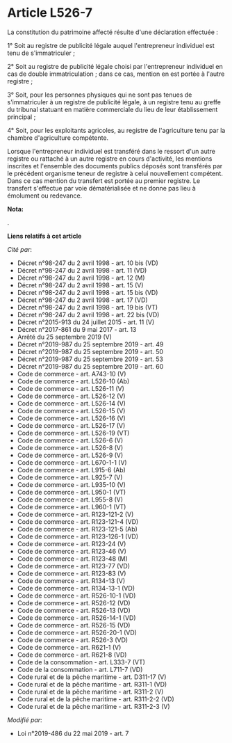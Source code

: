 # Article L526-7

La constitution du patrimoine affecté résulte d'une déclaration effectuée :

1° Soit au registre de publicité légale auquel l'entrepreneur individuel est tenu de s'immatriculer ;

2° Soit au registre de publicité légale choisi par l'entrepreneur individuel en cas de double immatriculation ; dans ce cas,
mention en est portée à l'autre registre ;

3° Soit, pour les personnes physiques qui ne sont pas tenues de s'immatriculer à un registre de publicité légale, à un
registre tenu au greffe du tribunal statuant en matière commerciale du lieu de leur établissement principal ;

4° Soit, pour les exploitants agricoles, au registre de l'agriculture tenu par la chambre d'agriculture compétente.

Lorsque l'entrepreneur individuel est transféré dans le ressort d'un autre registre ou rattaché à un autre registre en cours
d'activité, les mentions inscrites et l'ensemble des documents publics déposés sont transférés par le précédent organisme
teneur de registre à celui nouvellement compétent. Dans ce cas mention du transfert est portée au premier registre. Le
transfert s'effectue par voie dématérialisée et ne donne pas lieu à émolument ou redevance.

**Nota:**

.

**Liens relatifs à cet article**

_Cité par_:

  - Décret n°98-247 du 2 avril 1998 - art. 10 bis (VD)
  - Décret n°98-247 du 2 avril 1998 - art. 11 (VD)
  - Décret n°98-247 du 2 avril 1998 - art. 12 (M)
  - Décret n°98-247 du 2 avril 1998 - art. 15 (V)
  - Décret n°98-247 du 2 avril 1998 - art. 15 bis (VD)
  - Décret n°98-247 du 2 avril 1998 - art. 17 (VD)
  - Décret n°98-247 du 2 avril 1998 - art. 19 bis (VT)
  - Décret n°98-247 du 2 avril 1998 - art. 22 bis (VD)
  - Décret n°2015-913 du 24 juillet 2015 - art. 11 (V)
  - Décret n°2017-861 du 9 mai 2017 - art. 13
  - Arrêté du 25 septembre 2019 (V)
  - Décret n°2019-987 du 25 septembre 2019 - art. 49
  - Décret n°2019-987 du 25 septembre 2019 - art. 50
  - Décret n°2019-987 du 25 septembre 2019 - art. 53
  - Décret n°2019-987 du 25 septembre 2019 - art. 60
  - Code de commerce - art. A743-10 (V)
  - Code de commerce - art. L526-10 (Ab)
  - Code de commerce - art. L526-11 (V)
  - Code de commerce - art. L526-12 (V)
  - Code de commerce - art. L526-14 (V)
  - Code de commerce - art. L526-15 (V)
  - Code de commerce - art. L526-16 (V)
  - Code de commerce - art. L526-17 (V)
  - Code de commerce - art. L526-19 (VT)
  - Code de commerce - art. L526-6 (V)
  - Code de commerce - art. L526-8 (V)
  - Code de commerce - art. L526-9 (V)
  - Code de commerce - art. L670-1-1 (V)
  - Code de commerce - art. L915-6 (Ab)
  - Code de commerce - art. L925-7 (V)
  - Code de commerce - art. L935-10 (V)
  - Code de commerce - art. L950-1 (VT)
  - Code de commerce - art. L955-8 (V)
  - Code de commerce - art. L960-1 (VT)
  - Code de commerce - art. R123-121-2 (V)
  - Code de commerce - art. R123-121-4 (VD)
  - Code de commerce - art. R123-121-5 (Ab)
  - Code de commerce - art. R123-126-1 (VD)
  - Code de commerce - art. R123-24 (V)
  - Code de commerce - art. R123-46 (V)
  - Code de commerce - art. R123-48 (M)
  - Code de commerce - art. R123-77 (VD)
  - Code de commerce - art. R123-83 (V)
  - Code de commerce - art. R134-13 (V)
  - Code de commerce - art. R134-13-1 (VD)
  - Code de commerce - art. R526-10-1 (VD)
  - Code de commerce - art. R526-12 (VD)
  - Code de commerce - art. R526-13 (VD)
  - Code de commerce - art. R526-14-1 (VD)
  - Code de commerce - art. R526-15 (VD)
  - Code de commerce - art. R526-20-1 (VD)
  - Code de commerce - art. R526-3 (VD)
  - Code de commerce - art. R621-1 (V)
  - Code de commerce - art. R621-8 (VD)
  - Code de la consommation - art. L333-7 (VT)
  - Code de la consommation - art. L711-7 (VD)
  - Code rural et de la pêche maritime - art. D311-17 (V)
  - Code rural et de la pêche maritime - art. R311-1 (VD)
  - Code rural et de la pêche maritime - art. R311-2 (V)
  - Code rural et de la pêche maritime - art. R311-2-2 (VD)
  - Code rural et de la pêche maritime - art. R311-2-3 (V)

_Modifié par_:

  - Loi n°2019-486 du 22 mai 2019 - art. 7
